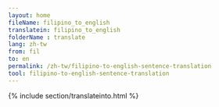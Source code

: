 ```yaml
---
layout: home
fileName: filipino_to_english
translatein: filipino_to_english
folderName : translate
lang: zh-tw
from: fil
to: en
permalink: /zh-tw/filipino-to-english-sentence-translation
tool: filipino-to-english-sentence-translation
---
```

{% include section/translateinto.html %}